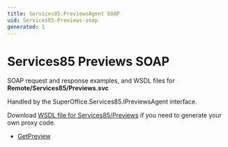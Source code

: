 ```yaml
---
title: Services85.PreviewsAgent SOAP
uid: Services85-Previews-soap
generated: 1
---
```


# Services85 Previews SOAP

SOAP request and response examples, and WSDL files for **Remote/Services85/Previews.svc**

Handled by the <see cref="T:SuperOffice.Services85.IPreviewsAgent">SuperOffice.Services85.IPreviewsAgent</see> interface.

Download [WSDL file for Services85/Previews](../Services85-Previews.md) if you need to generate your own proxy code.

* [GetPreview](GetPreview.md)
